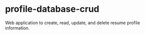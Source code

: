 # profile-database-crud
Web application to create, read, update, and delete resume profile information. 
